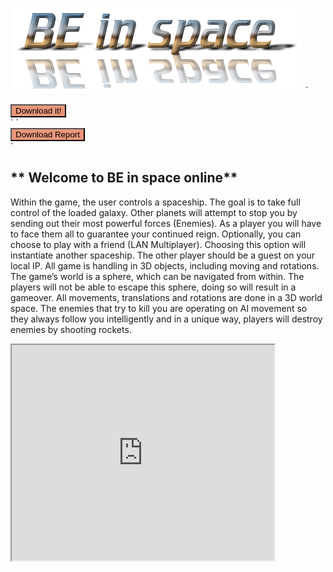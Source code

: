 ![](Space%20Invaders/Assets/Textures/Backgrounds/cooltext327947084721570.png?raw=true)
`
<form method="get" action="Space%20Invaders/Installer/BE%20In%20Space%20Setup%20(x86).exe">
<button type="submit" style="background-color:darksalmon">Download it!</button>
</form>
`
`
<form method="get" action="Space%20Invaders/BE%20in%20space.pdf">
<button type="submit" style="background-color:darksalmon">Download Report</button>
</form>
`

## ** Welcome to BE in space online**
Within the game, the user controls a spaceship. The goal is to take full control of the loaded galaxy. Other planets will attempt to stop you by sending out their most powerful forces (Enemies). As a player you will have to face them all to guarantee your continued reign.
Optionally, you can choose to play with a friend (LAN Multiplayer). Choosing this option will instantiate another spaceship. The other player should be a guest on your local IP.
All game is handling in 3D objects, including moving and rotations.
The game’s world is a sphere, which can be navigated from within. The players will not be able to escape this sphere, doing so will result in a gameover. All movements, translations and rotations are done in a 3D world space.
The enemies that try to kill you are operating on AI movement so they always follow you intelligently and in a unique way, players will destroy enemies by shooting rockets.

<iframe width="420" height="345" src="https://youtu.be/u92ehvq_rkw">
</iframe>
